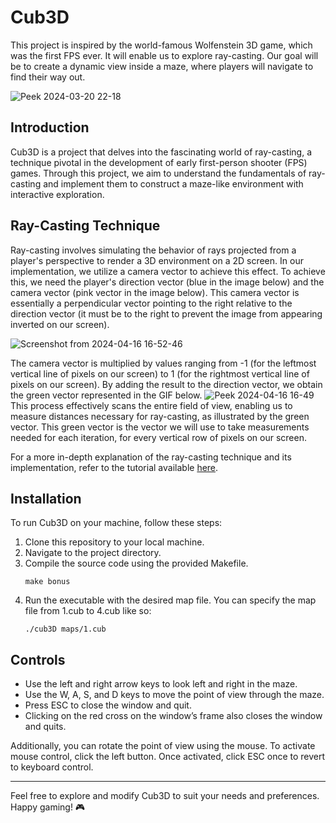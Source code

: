 # Cub3D

This project is inspired by the world-famous Wolfenstein 3D game, which was the first FPS ever. It will enable us to explore ray-casting. Our goal will be to create a dynamic view inside a maze, where players will navigate to find their way out.

![Peek 2024-03-20 22-18](https://github.com/LuisBalsa/Cub3d/assets/81270660/5ca81258-e10a-4aa4-b3bb-258862b09789)

## Introduction

Cub3D is a project that delves into the fascinating world of ray-casting, a technique pivotal in the development of early first-person shooter (FPS) games. Through this project, we aim to understand the fundamentals of ray-casting and implement them to construct a maze-like environment with interactive exploration.


## Ray-Casting Technique

Ray-casting involves simulating the behavior of rays projected from a player's perspective to render a 3D environment on a 2D screen. In our implementation, we utilize a camera vector to achieve this effect. To achieve this, we need the player's direction vector (blue in the image below) and the camera vector (pink vector in the image below). This camera vector is essentially a perpendicular vector pointing to the right relative to the direction vector (it must be to the right to prevent the image from appearing inverted on our screen).

![Screenshot from 2024-04-16 16-52-46](https://github.com/LuisBalsa/Cub3d/assets/81270660/aa35d05c-bc0c-4e22-96a3-0c5b70315ee7)

The camera vector is multiplied by values ranging from -1 (for the leftmost vertical line of pixels on our screen) to 1 (for the rightmost vertical line of pixels on our screen). By adding the result to the direction vector, we obtain the green vector represented in the GIF below.
![Peek 2024-04-16 16-49](https://github.com/LuisBalsa/Cub3d/assets/81270660/7ef589a6-453b-446b-bada-4d3cdbfb7cb9)
This process effectively scans the entire field of view, enabling us to measure distances necessary for ray-casting, as illustrated by the green vector.
This green vector is the vector we will use to take measurements needed for each iteration, for every vertical row of pixels on our screen.

For a more in-depth explanation of the ray-casting technique and its implementation, refer to the tutorial available [here](https://lodev.org/cgtutor/raycasting.html).

## Installation

To run Cub3D on your machine, follow these steps:

1. Clone this repository to your local machine.
2. Navigate to the project directory.
3. Compile the source code using the provided Makefile.
   ```
   make bonus
   ```
4. Run the executable with the desired map file. You can specify the map file from 1.cub to 4.cub like so:
   ```
   ./cub3D maps/1.cub
   ```


## Controls


- Use the left and right arrow keys to look left and right in the maze.
- Use the W, A, S, and D keys to move the point of view through the maze.
- Press ESC to close the window and quit.
- Clicking on the red cross on the window’s frame also closes the window and quits.

Additionally, you can rotate the point of view using the mouse. To activate mouse control, click the left button. Once activated, click ESC once to revert to keyboard control.





---

Feel free to explore and modify Cub3D to suit your needs and preferences. Happy gaming! 🎮



